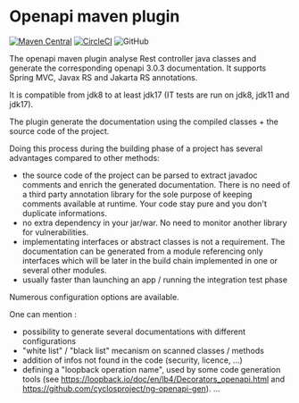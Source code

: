 # Openapi maven plugin

[![Maven Central](https://img.shields.io/maven-central/v/io.github.kbuntrock/openapi-maven-plugin.svg?label=Maven%20Central)](https://search.maven.org/search?q=g:%22io.github.kbuntrock%22%20AND%20a:%22openapi-maven-plugin%22)
[![CircleCI](https://circleci.com/gh/kbuntrock/openapi-maven-plugin/tree/dev.svg?style=shield)](https://circleci.com/gh/kbuntrock/openapi-maven-plugin/tree/dev)
![GitHub](https://img.shields.io/github/license/kbuntrock/openapi-maven-plugin?color=blue)

The openapi maven plugin analyse Rest controller java classes and generate the corresponding openapi 3.0.3 documentation. It supports Spring MVC, Javax RS and Jakarta RS annotations.

It is compatible from jdk8 to at least jdk17 (IT tests are run on jdk8, jdk11 and jdk17).

The plugin generate the documentation using the compiled classes + the source code of the project.

Doing this process during the building phase of a project has several advantages compared to other methods:
- the source code of the project can be parsed to extract javadoc comments and enrich the generated documentation. There is no need of a third party annotation library for the sole purpose of keeping comments available at runtime. Your code stay pure and you don't duplicate informations.
- no extra dependency in your jar/war. No need to monitor another library for vulnerabilities.
- implementating interfaces or abstract classes is not a requirement. The documentation can be generated from a module referencing only interfaces which will be later in the build chain implemented in one or several other modules.
- usually faster than launching an app / running the integration test phase

Numerous configuration options are available.

One can mention : 
- possibility to generate several documentations with different configurations
- "white list" / "black list" mecanism on scanned classes / methods
- addition of infos not found in the code (security, licence, ...)
- defining a "loopback operation name", used by some code generation tools (see https://loopback.io/doc/en/lb4/Decorators_openapi.html and https://github.com/cyclosproject/ng-openapi-gen).
...

